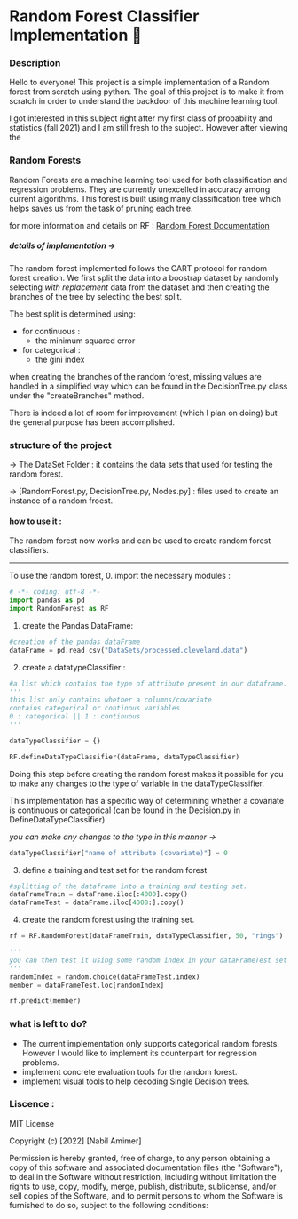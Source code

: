 # Random Forest Classifier Implementation 🌲

### Description ###
Hello to everyone! This project is a simple implementation of a Random forest from scratch using python. The goal of this project is to make it from scratch in order to understand the backdoor of this  machine learning tool. 

I got interested in this subject right after my first class of probability and statistics (fall 2021) and I am still fresh to the subject. However after viewing the 

### Random Forests ###
Random Forests are a machine learning tool used for both classification and regression problems. They are currently unexcelled in accuracy among current algorithms.  This forest is built using many classification tree which helps saves us from the task of pruning each tree. 

for more information and details on RF : [Random Forest Documentation](https://www.stat.berkeley.edu/~breiman/RandomForests/cc_home.htm)

##### details of implementation ->
The random forest implemented follows the CART protocol for random forest creation.  We first split the data into a boostrap dataset by randomly selecting _with replacement_ data from the dataset and then creating the branches of the tree by selecting the best split. 

The best split is determined using:
* for continuous : 
	* the minimum squared error
* for categorical :
	* the gini index

when creating the branches of the random forest, missing values are handled in a simplified way which can be found in the DecisionTree.py class under the "createBranches" method. 

There is indeed a lot of room for improvement (which I plan on doing) but the general purpose has been accomplished. 

### structure of the project ###

-> The DataSet Folder : it contains the data sets that used for testing the random forest. 

-> [RandomForest.py, DecisionTree.py, Nodes.py] : files used to create an instance of a random froest.

#### how  to use it : 
The random forest now works and can be used to create random forest classifiers. <hr> 
To use the random forest, 
0. import the necessary modules :
```python
# -*- coding: utf-8 -*-
import pandas as pd
import RandomForest as RF	
```

1.  create the Pandas DataFrame:
```python
#creation of the pandas dataFrame
dataFrame = pd.read_csv("DataSets/processed.cleveland.data")
```

2. create a datatypeClassifier :
```python
#a list which contains the type of attribute present in our dataframe.
'''
this list only contains whether a columns/covariate
contains categorical or continous variables
0 : categorical || 1 : continuous
'''

dataTypeClassifier = {}

RF.defineDataTypeClassifier(dataFrame, dataTypeClassifier)

```

Doing this step before creating the random forest makes it possible for you to make any changes to the type of variable in the dataTypeClassifier. 

This implementation has a specific way of determining whether a covariate is continuous or categorical (can be found in the Decision.py in DefineDataTypeClassifier)

_you can make any changes to the type in this manner ->_
```python
dataTypeClassifier["name of attribute (covariate)"] = 0
```

3. define a training and test set for the random forest 
```python
#splitting of the dataframe into a training and testing set.
dataFrameTrain = dataFrame.iloc[:4000].copy()
dataFrameTest = dataFrame.iloc[4000:].copy()
```

4. create the random forest using the training set. 
```python
rf = RF.RandomForest(dataFrameTrain, dataTypeClassifier, 50, "rings")

'''
you can then test it using some random index in your dataFrameTest set in this manner
'''
randomIndex = random.choice(dataFrameTest.index)
member = dataFrameTest.loc[randomIndex]

rf.predict(member)
```

### what is left to do?

* The current implementation only supports categorical random forests. However I would like to implement its counterpart for regression problems. 
* implement concrete evaluation tools for the random forest. 
* implement visual tools to help decoding Single Decision trees. 


### Liscence  : 
MIT License

Copyright (c) [2022] [Nabil Amimer]

Permission is hereby granted, free of charge, to any person obtaining a copy
of this software and associated documentation files (the "Software"), to deal
in the Software without restriction, including without limitation the rights
to use, copy, modify, merge, publish, distribute, sublicense, and/or sell
copies of the Software, and to permit persons to whom the Software is
furnished to do so, subject to the following conditions:


